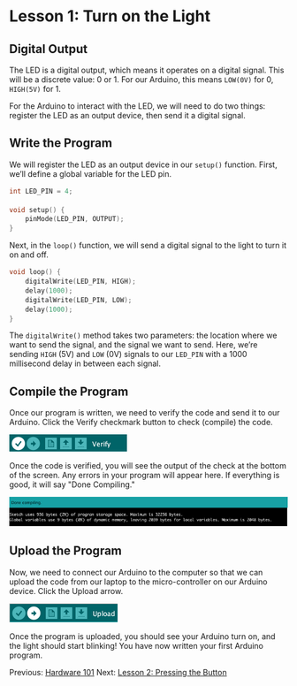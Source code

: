 # Lesson 1: Turn on the Light

## Digital Output

The LED is a digital output, which means it operates on a digital signal. This will be a discrete value: 0 or 1. For our Arduino, this means `LOW(0V)` for 0, `HIGH(5V)` for 1.

For the Arduino to interact with the LED, we will need to do two things: register the LED as an output device, then send it a digital signal.

## Write the Program

We will register the LED as an output device in our `setup()` function. First, we’ll define a global variable for the LED pin.

```c
int LED_PIN = 4;

void setup() {
    pinMode(LED_PIN, OUTPUT);
}
```

Next, in the `loop()` function, we will send a digital signal to the light to turn it on and off.

```c
void loop() {
    digitalWrite(LED_PIN, HIGH);
    delay(1000);
    digitalWrite(LED_PIN, LOW);
    delay(1000);
}
```

The `digitalWrite()` method takes two parameters: the location where we want to send the signal, and the signal we want to send. Here, we’re sending `HIGH` (5V) and `LOW` (0V) signals to our `LED_PIN` with a 1000 millisecond delay in between each signal.

## Compile the Program

Once our program is written, we need to verify the code and send it to our Arduino. Click the Verify checkmark button to check (compile) the code.

![verify](assets/verify.png)

Once the code is verified, you will see the output of the check at the bottom of the screen. Any errors in your program will appear here. If everything is good, it will say "Done Compiling."

![Verify Success](assets/verify-success.png)

## Upload the Program

Now, we need to connect our Arduino to the computer so that we can upload the code from our laptop to the micro-controller on our Arduino device. Click the Upload arrow.

![upload](assets/upload.png)

Once the program is uploaded, you should see your Arduino turn on, and the light should start blinking! You have now written your first Arduino program.

Previous: [Hardware 101](/README.md)
Next: [Lesson 2: Pressing the Button](/Lesson02_Button.md)
